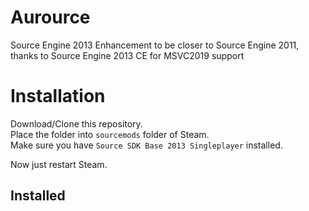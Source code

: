 # Aurource
Source Engine 2013 Enhancement to be closer to Source Engine 2011, thanks to Source Engine 2013 CE for MSVC2019 support

# Installation
Download/Clone this repository.  
Place the folder into `sourcemods` folder of Steam.  
Make sure you have `Source SDK Base 2013 Singleplayer` installed.  
  
Now just restart Steam.  
## Installed  
